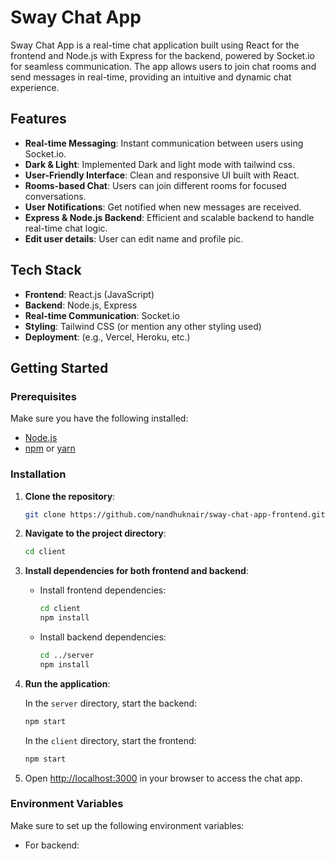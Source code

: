 # Sway Chat App

Sway Chat App is a real-time chat application built using React for the frontend and Node.js with Express for the backend, powered by Socket.io for seamless communication. The app allows users to join chat rooms and send messages in real-time, providing an intuitive and dynamic chat experience.

## Features

- **Real-time Messaging**: Instant communication between users using Socket.io.
- **Dark & Light**: Implemented Dark and light mode with tailwind css.
- **User-Friendly Interface**: Clean and responsive UI built with React.
- **Rooms-based Chat**: Users can join different rooms for focused conversations.
- **User Notifications**: Get notified when new messages are received.
- **Express & Node.js Backend**: Efficient and scalable backend to handle real-time chat logic.
- **Edit user details**: User can edit name and profile pic.

## Tech Stack

- **Frontend**: React.js (JavaScript)
- **Backend**: Node.js, Express
- **Real-time Communication**: Socket.io
- **Styling**: Tailwind CSS (or mention any other styling used)
- **Deployment**: (e.g., Vercel, Heroku, etc.)

## Getting Started

### Prerequisites

Make sure you have the following installed:

- [Node.js](https://nodejs.org/)
- [npm](https://www.npmjs.com/) or [yarn](https://yarnpkg.com/)

### Installation

1. **Clone the repository**:

    ```bash
    git clone https://github.com/nandhuknair/sway-chat-app-frontend.git
    ```

2. **Navigate to the project directory**:

    ```bash
    cd client
    ```

3. **Install dependencies for both frontend and backend**:

    - Install frontend dependencies:

      ```bash
      cd client
      npm install
      ```

    - Install backend dependencies:

      ```bash
      cd ../server
      npm install
      ```

4. **Run the application**:

    In the `server` directory, start the backend:

    ```bash
    npm start
    ```

    In the `client` directory, start the frontend:

    ```bash
    npm start
    ```

5. Open [http://localhost:3000](http://localhost:3000) in your browser to access the chat app.

### Environment Variables

Make sure to set up the following environment variables:

- For backend:  
